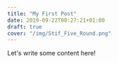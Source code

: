 ```yaml
---
title: "My First Post"
date: 2019-09-22T00:27:21+01:00
draft: true
cover: "/img/Stif_Five_Round.png"
---
```


Let's write some content here!
